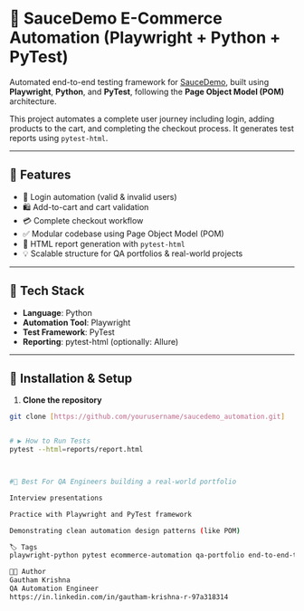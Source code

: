 # 🧪 SauceDemo E-Commerce Automation (Playwright + Python + PyTest)

Automated end-to-end testing framework for [SauceDemo](https://www.saucedemo.com/), built using **Playwright**, **Python**, and **PyTest**, following the **Page Object Model (POM)** architecture.

This project automates a complete user journey including login, adding products to the cart, and completing the checkout process. It generates test reports using `pytest-html`.

---

## 🚀 Features

- 🔐 Login automation (valid & invalid users)
- 🛍️ Add-to-cart and cart validation
- 💳 Complete checkout workflow
- ✅ Modular codebase using Page Object Model (POM)
- 📄 HTML report generation with `pytest-html`
- 💡 Scalable structure for QA portfolios & real-world projects

---
## 🧰 Tech Stack

- **Language**: Python
- **Automation Tool**: Playwright
- **Test Framework**: PyTest
- **Reporting**: pytest-html (optionally: Allure)

---

## 🔧 Installation & Setup

1. **Clone the repository**
```bash
git clone [https://github.com/yourusername/saucedemo_automation.git]


# ▶️ How to Run Tests
pytest --html=reports/report.html



#🧠 Best For QA Engineers building a real-world portfolio

Interview presentations

Practice with Playwright and PyTest framework

Demonstrating clean automation design patterns (like POM)

🏷️ Tags
playwright-python pytest ecommerce-automation qa-portfolio end-to-end-testing POM html-report playwright-e2e

👨‍💻 Author
Gautham Krishna
QA Automation Engineer
https://in.linkedin.com/in/gautham-krishna-r-97a318314
